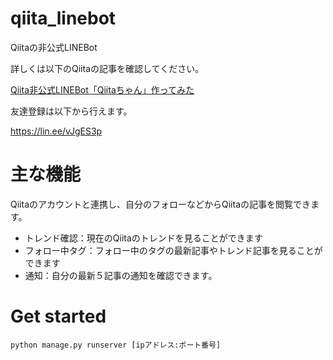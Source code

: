 # qiita_linebot
Qiitaの非公式LINEBot

詳しくは以下のQiitaの記事を確認してください。

[Qiita非公式LINEBot「Qiitaちゃん」作ってみた](https://qiita.com/sanpo_shiho/items/0e27979588355b350cc6)

友達登録は以下から行えます。

https://lin.ee/vJgES3p

# 主な機能
Qiitaのアカウントと連携し、自分のフォローなどからQiitaの記事を閲覧できます。

- トレンド確認：現在のQiitaのトレンドを見ることができます
- フォロー中タグ：フォロー中のタグの最新記事やトレンド記事を見ることができます
- 通知：自分の最新５記事の通知を確認できます。

# Get started

```
python manage.py runserver [ipアドレス:ポート番号]
```
